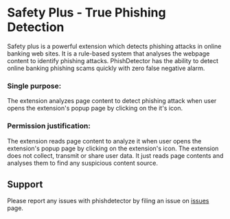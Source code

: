 # Safety Plus - True Phishing Detection

Safety plus is a powerful extension which detects phishing attacks in online banking web sites. It is a rule-based system that analyses the webpage content to identify phishing attacks. PhishDetector has the ability to detect online banking phishing scams quickly with zero false negative alarm.

### Single purpose:

The extension analyzes page content to detect phishing attack when user opens the extension's popup page by clicking on the it's icon.

### Permission justification:

The extension reads page content to analyze it when user opens the extension's popup page by clicking on the extension's icon.
The extension does not collect, transmit or share user data. It just reads page contents and analyses them to find any suspicious content source.

## Support

Please report any issues with phishdetector by filing an issue on [issues]() page.


